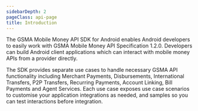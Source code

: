 ```yaml
---
sidebarDepth: 2
pageClass: api-page
title: Introduction
---
```


<p>
The GSMA Mobile Money API SDK for Android enables Android developers to easily work with GSMA Mobile Money API Specification 1.2.0. Developers can build Android client applications which can interact with mobile money APIs from a provider directly.
</p>
<p>
The SDK provides separate use cases to handle necessary GSMA API functionality including Merchant Payments, Disbursements, International Transfers, P2P Transfers, Recurring Payments, Account Linking, Bill Payments and Agent Services.  Each use case exposes use case scenarios to customise your application integrations as needed, and samples so you can test interactions before integration.
</p>
